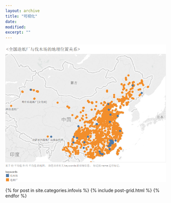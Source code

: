 ```yaml
---
layout: archive
title: "可视化"
date: 
modified:
excerpt: ""
---
```


![image](https://github.com/WWWWp/WWWWp.github.io/blob/master/images/keshihua~.png)

<div class="tiles">
{% for post in site.categories.infovis %}
  {% include post-grid.html %}
{% endfor %}
</div><!-- /.tiles 把所有categories 有 notes 的列出来-->
